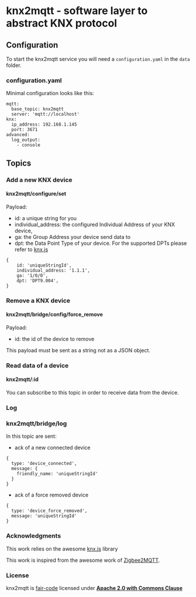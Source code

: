 # knx2mqtt - software layer to abstract KNX protocol

## Configuration

To start the knx2mqtt service you will need a `configuration.yaml` in the `data` folder.

### configuration.yaml

Minimal configuration looks like this:

```
mqtt:
  base_topic: knx2mqtt
  server: 'mqtt://localhost'
knx:
  ip_address: 192.168.1.145
  port: 3671
advanced:
  log_output:
    - console
```

## Topics

### Add a new KNX device

#### knx2mqtt/configure/set

Payload:
- id: a unique string for you
- individual_address: the configured Individual Address of your KNX device,
- ga: the Group Address your device send data to
- dpt: the Data Point Type of your device. For the supported DPTs please refer to [knx.js](https://bitbucket.org/ekarak/knx.js/src/master/README-datapoints.md)

```
{
    id: 'uniqueStringId',
    individual_address: '1.1.1',
    ga: '1/0/0',
    dpt: 'DPT9.004',
}
```

### Remove a KNX device

#### knx2mqtt/bridge/config/force_remove

Payload:
- id: the id of the device to remove

This payload must be sent as a string not as a JSON object.

### Read data of a device

#### knx2mqtt/:id

You can subscribe to this topic in order to receive data from the device.

### Log

### knx2mqtt/bridge/log

In this topic are sent:
- ack of a new connected device 
```
{
  type: 'device_connected', 
  message: {
    friendly_name: 'uniqueStringId'
  }
}
```
- ack of a force removed device 
```
{ 
  type: 'device_force_removed', 
  message: 'uniqueStringId'
}
```

### Acknowledgments

This work relies on the awesome [knx.js](https://bitbucket.org/ekarak/knx.js/src/master/) library

This work is inspired from the awesome work of [Zigbee2MQTT](https://github.com/Koenkk/zigbee2mqtt).

### License
knx2mqtt is [fair-code](https://faircode.io/) licensed under [**Apache 2.0 with Commons Clause**](https://github.com/Instathings/knx2mqtt/blob/master/LICENSE.md)

